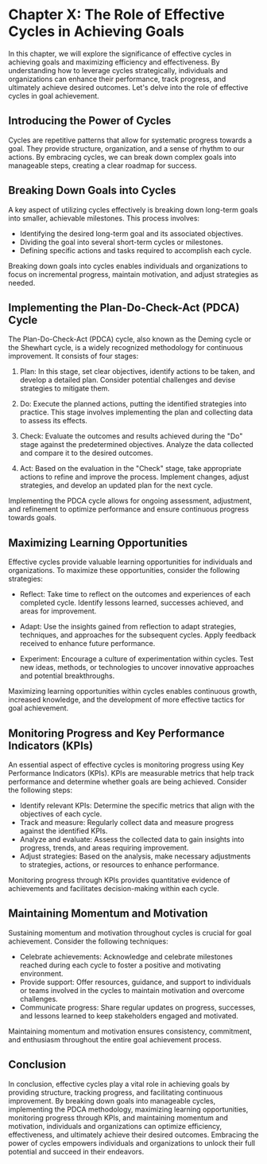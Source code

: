 Chapter X: The Role of Effective Cycles in Achieving Goals
==========================================================

In this chapter, we will explore the significance of effective cycles in achieving goals and maximizing efficiency and effectiveness. By understanding how to leverage cycles strategically, individuals and organizations can enhance their performance, track progress, and ultimately achieve desired outcomes. Let's delve into the role of effective cycles in goal achievement.

Introducing the Power of Cycles
-------------------------------

Cycles are repetitive patterns that allow for systematic progress towards a goal. They provide structure, organization, and a sense of rhythm to our actions. By embracing cycles, we can break down complex goals into manageable steps, creating a clear roadmap for success.

Breaking Down Goals into Cycles
-------------------------------

A key aspect of utilizing cycles effectively is breaking down long-term goals into smaller, achievable milestones. This process involves:

* Identifying the desired long-term goal and its associated objectives.
* Dividing the goal into several short-term cycles or milestones.
* Defining specific actions and tasks required to accomplish each cycle.

Breaking down goals into cycles enables individuals and organizations to focus on incremental progress, maintain motivation, and adjust strategies as needed.

Implementing the Plan-Do-Check-Act (PDCA) Cycle
-----------------------------------------------

The Plan-Do-Check-Act (PDCA) cycle, also known as the Deming cycle or the Shewhart cycle, is a widely recognized methodology for continuous improvement. It consists of four stages:

1. Plan: In this stage, set clear objectives, identify actions to be taken, and develop a detailed plan. Consider potential challenges and devise strategies to mitigate them.

2. Do: Execute the planned actions, putting the identified strategies into practice. This stage involves implementing the plan and collecting data to assess its effects.

3. Check: Evaluate the outcomes and results achieved during the "Do" stage against the predetermined objectives. Analyze the data collected and compare it to the desired outcomes.

4. Act: Based on the evaluation in the "Check" stage, take appropriate actions to refine and improve the process. Implement changes, adjust strategies, and develop an updated plan for the next cycle.

Implementing the PDCA cycle allows for ongoing assessment, adjustment, and refinement to optimize performance and ensure continuous progress towards goals.

Maximizing Learning Opportunities
---------------------------------

Effective cycles provide valuable learning opportunities for individuals and organizations. To maximize these opportunities, consider the following strategies:

* Reflect: Take time to reflect on the outcomes and experiences of each completed cycle. Identify lessons learned, successes achieved, and areas for improvement.

* Adapt: Use the insights gained from reflection to adapt strategies, techniques, and approaches for the subsequent cycles. Apply feedback received to enhance future performance.

* Experiment: Encourage a culture of experimentation within cycles. Test new ideas, methods, or technologies to uncover innovative approaches and potential breakthroughs.

Maximizing learning opportunities within cycles enables continuous growth, increased knowledge, and the development of more effective tactics for goal achievement.

Monitoring Progress and Key Performance Indicators (KPIs)
---------------------------------------------------------

An essential aspect of effective cycles is monitoring progress using Key Performance Indicators (KPIs). KPIs are measurable metrics that help track performance and determine whether goals are being achieved. Consider the following steps:

* Identify relevant KPIs: Determine the specific metrics that align with the objectives of each cycle.
* Track and measure: Regularly collect data and measure progress against the identified KPIs.
* Analyze and evaluate: Assess the collected data to gain insights into progress, trends, and areas requiring improvement.
* Adjust strategies: Based on the analysis, make necessary adjustments to strategies, actions, or resources to enhance performance.

Monitoring progress through KPIs provides quantitative evidence of achievements and facilitates decision-making within each cycle.

Maintaining Momentum and Motivation
-----------------------------------

Sustaining momentum and motivation throughout cycles is crucial for goal achievement. Consider the following techniques:

* Celebrate achievements: Acknowledge and celebrate milestones reached during each cycle to foster a positive and motivating environment.
* Provide support: Offer resources, guidance, and support to individuals or teams involved in the cycles to maintain motivation and overcome challenges.
* Communicate progress: Share regular updates on progress, successes, and lessons learned to keep stakeholders engaged and motivated.

Maintaining momentum and motivation ensures consistency, commitment, and enthusiasm throughout the entire goal achievement process.

Conclusion
----------

In conclusion, effective cycles play a vital role in achieving goals by providing structure, tracking progress, and facilitating continuous improvement. By breaking down goals into manageable cycles, implementing the PDCA methodology, maximizing learning opportunities, monitoring progress through KPIs, and maintaining momentum and motivation, individuals and organizations can optimize efficiency, effectiveness, and ultimately achieve their desired outcomes. Embracing the power of cycles empowers individuals and organizations to unlock their full potential and succeed in their endeavors.
